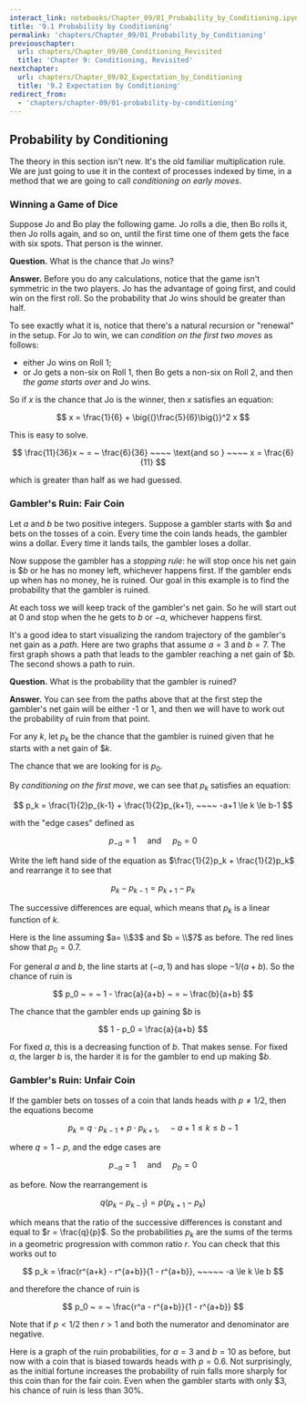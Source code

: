 ```yaml
---
interact_link: notebooks/Chapter_09/01_Probability_by_Conditioning.ipynb
title: '9.1 Probability by Conditioning'
permalink: 'chapters/Chapter_09/01_Probability_by_Conditioning'
previouschapter:
  url: chapters/Chapter_09/00_Conditioning_Revisited
  title: 'Chapter 9: Conditioning, Revisited'
nextchapter:
  url: chapters/Chapter_09/02_Expectation_by_Conditioning
  title: '9.2 Expectation by Conditioning'
redirect_from:
  - 'chapters/chapter-09/01-probability-by-conditioning'
---
```


## Probability by Conditioning

The theory in this section isn't new. It's the old familiar multiplication rule. We are just going to use it in the context of processes indexed by time, in a method that we are going to call *conditioning on early moves*.

### Winning a Game of Dice
Suppose Jo and Bo play the following game. Jo rolls a die, then Bo rolls it, then Jo rolls again, and so on, until the first time one of them gets the face with six spots. That person is the winner.

**Question.** What is the chance that Jo wins?

**Answer.** Before you do any calculations, notice that the game isn't symmetric in the two players. Jo has the advantage of going first, and could win on the first roll. So the probability that Jo wins should be greater than half.

To see exactly what it is, notice that there's a natural recursion or "renewal" in the setup. For Jo to win, we can *condition on the first two moves* as follows:
- either Jo wins on Roll 1;
- or Jo gets a non-six on Roll 1, then Bo gets a non-six on Roll 2, and then *the game starts over* and Jo wins.

So if $x$ is the chance that Jo is the winner, then $x$ satisfies an equation:

$$
x = \frac{1}{6} + \big{(}\frac{5}{6}\big{)}^2 x
$$

This is easy to solve.

$$
\frac{11}{36}x ~ = ~ \frac{6}{36} ~~~~ \text{and so } ~~~~ x = \frac{6}{11}
$$

which is greater than half as we had guessed.

### Gambler's Ruin: Fair Coin
Let $a$ and $b$ be two positive integers. Suppose a gambler starts with $\$a$ and bets on the tosses of a coin. Every time the coin lands heads, the gambler wins a dollar. Every time it lands tails, the gambler loses a dollar. 

Now suppose the gambler has a *stopping rule*: he will stop once his net gain is $\$b$ or he has no money left, whichever happens first. If the gambler ends up when has no money, he is ruined. Our goal in this example is to find the probability that the gambler is ruined.

At each toss we will keep track of the gambler's net gain. So he will start out at 0 and stop when the he gets to $b$ or $-a$, whichever happens first.

It's a good idea to start visualizing the random trajectory of the gambler's net gain as a *path*. Here are two graphs that assume $a = 3$ and $b = 7$. The first graph shows a path that leads to the gambler reaching a net gain of $\$b$. The second shows a path to ruin.

**Question.** What is the probability that the gambler is ruined?

**Answer.** You can see from the paths above that at the first step the gambler's net gain will be either -1 or 1, and then we will have to work out the probability of ruin from that point.

For any $k$, let $p_k$ be the chance that the gambler is ruined given that he starts with a net gain of $\$k$. 

The chance that we are looking for is $p_0$. 

By *conditioning on the first move*, we can see that $p_k$ satisfies an equation:

$$ 
p_k = \frac{1}{2}p_{k-1} + \frac{1}{2}p_{k+1}, ~~~~ -a+1 \le k \le b-1
$$

with the "edge cases" defined as

$$
p_{-a} = 1 ~~~~~ \text{and} ~~~~~ p_b = 0
$$

Write the left hand side of the equation as $\frac{1}{2}p_k + \frac{1}{2}p_k$ and rearrange it to see that 

$$
p_k - p_{k-1} = p_{k+1} - p_k
$$

The successive differences are equal, which means that $p_k$ is a linear function of $k$.

Here is the line assuming $a= \\$3$ and $b = \\$7$ as before. The red lines show that $p_0 = 0.7$.

For general $a$ and $b$, the line starts at $(-a, 1)$ and has slope $-1/(a+b)$. So
the chance of ruin is

$$
p_0 ~ = ~ 1 - \frac{a}{a+b} ~ = ~  \frac{b}{a+b}
$$

The chance that the gambler ends up gaining $\$b$ is

$$
1 - p_0 = \frac{a}{a+b}
$$

For fixed $a$, this is a decreasing function of $b$. That makes sense. For fixed $a$, the larger $b$ is, the harder it is for the gambler to end up making $\$b$.

### Gambler's Ruin: Unfair Coin
If the gambler bets on tosses of a coin that lands heads with $p \ne 1/2$, then the equations become

$$
p_k = q\cdot p_{k-1} + p\cdot p_{k+1}, ~~~~ -a+1 \le k \le b-1
$$

where $q = 1-p$, and the edge cases are 

$$
p_{-a} = 1 ~~~~~ \text{and} ~~~~~ p_b = 0
$$

as before. Now the rearrangement is

$$
q(p_k - p_{k-1}) = p(p_{k+1} - p_k)
$$

which means that the ratio of the successive differences is constant and equal to $r = \frac{q}{p}$. So the probabilities $p_k$ are the sums of the terms in a geometric progression with common ratio $r$. You can check that this works out to

$$
p_k = \frac{r^{a+k} - r^{a+b}}{1 - r^{a+b}}, ~~~~~ -a \le k \le b
$$

and therefore the chance of ruin is

$$
p_0 ~ =  ~ \frac{r^a - r^{a+b}}{1 - r^{a+b}}
$$

Note that if $p < 1/2$ then $r > 1$ and both the numerator and denominator are negative.

Here is a graph of the ruin probabilities, for $a = 3$ and $b = 10$ as before, but now with a coin that is biased towards heads with $p = 0.6$. Not surprisingly, as the initial fortune increases the probability of ruin falls more sharply for this coin than for the fair coin. Even when the gambler starts with only $\$3$, his chance of ruin is less than 30%.
